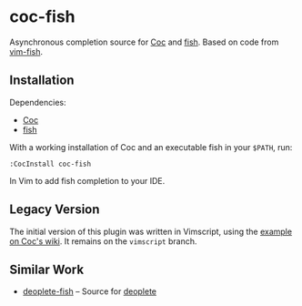 # coc-fish

Asynchronous completion source for [Coc](https://github.com/neoclide/coc.nvim) and [fish](https://github.com/fish-shell/fish-shell). Based on code from [vim-fish](https://github.com/dag/vim-fish).

## Installation

Dependencies:

* [Coc](https://github.com/neoclide/coc.nvim)
* [fish](https://github.com/fish-shell/fish-shell)

With a working installation of Coc and an executable fish in your `$PATH`, run:

~~~vim
:CocInstall coc-fish
~~~

In Vim to add fish completion to your IDE.

## Legacy Version

The initial version of this plugin was written in Vimscript, using the [example on Coc's wiki](https://github.com/neoclide/coc.nvim/wiki/Create-custom-source). It remains on the `vimscript` branch.

## Similar Work

* [deoplete-fish](https://github.com/ponko2/deoplete-fish) – Source for [deoplete](https://github.com/Shougo/deoplete)
